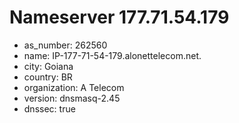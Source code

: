 # Nameserver 177.71.54.179

* as_number: 262560
* name: IP-177-71-54-179.alonettelecom.net.
* city: Goiana
* country: BR
* organization: A Telecom
* version: dnsmasq-2.45
* dnssec: true
